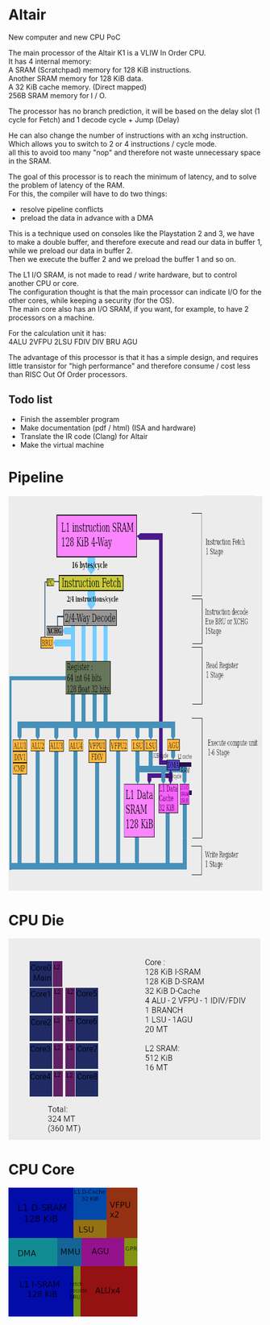 # Altair
New computer and new CPU PoC

The main processor of the Altair K1 is a VLIW In Order CPU.  
It has 4 internal memory:  
A SRAM (Scratchpad) memory for 128 KiB instructions.  
Another SRAM memory for 128 KiB data.  
A 32 KiB cache memory. (Direct mapped)  
256B SRAM memory for I / O.  

The processor has no branch prediction, it will be based on the delay slot (1 cycle for Fetch) and 1 decode cycle + Jump (Delay)

He can also change the number of instructions with an xchg instruction.  
Which allows you to switch to 2 or 4 instructions / cycle mode.  
all this to avoid too many "nop" and therefore not waste unnecessary space in the SRAM.

The goal of this processor is to reach the minimum of latency, and to solve the problem of latency of the RAM.  
For this, the compiler will have to do two things:  
- resolve pipeline conflicts  
- preload the data in advance with a DMA

This is a technique used on consoles like the Playstation 2 and 3, we have to make a double buffer, and therefore execute and read our data in buffer 1, while we preload our data in buffer 2.  
Then we execute the buffer 2 and we preload the buffer 1 and so on.

The L1 I/O SRAM, is not made to read / write hardware, but to control another CPU or core.  
The configuration thought is that the main processor can indicate I/O for the other cores, while keeping a security (for the OS).  
The main core also has an I/O SRAM, if you want, for example, to have 2 processors on a machine. 


For the calculation unit it has:  
4ALU 2VFPU 2LSU FDIV DIV BRU AGU

The advantage of this processor is that it has a simple design, and requires little transistor for "high performance" and therefore consume / cost less than RISC Out Of Order processors.

## Todo list
- Finish the assembler program
- Make documentation (pdf / html) (ISA and hardware)
- Translate the IR code (Clang) for Altair
- Make the virtual machine

# Pipeline
<img src="Pipeline4.png?raw=true" alt="Pipeline" width="887" height="785">

# CPU Die
<img src="CPU.png?raw=true" alt="CPU" width="500" height="400">


# CPU Core
<img src="die.png?raw=true" alt="CPU" width="256" height="256">








